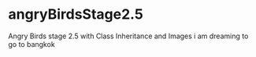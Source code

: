 # angryBirdsStage2.5
Angry Birds stage 2.5 with Class Inheritance and Images
i am dreaming to go to bangkok 